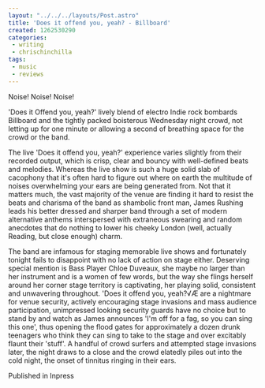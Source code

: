 ```yaml
---
layout: "../../../layouts/Post.astro"
title: 'Does it offend you, yeah? - Billboard'
created: 1262530290
categories:
 - writing
 - chrischinchilla
tags: 
 - music 
 - reviews
---
```


Noise! Noise! Noise!

'Does it Offend you, yeah?' lively blend of electro Indie rock bombards Billboard and the tightly packed boisterous Wednesday night crowd, not letting up for one minute or allowing a second of breathing space for the crowd or the band.

The live 'Does it offend you, yeah?' experience varies slightly from their recorded output, which is crisp, clear and bouncy with well-defined beats and melodies. Whereas the live show is such a huge solid slab of cacophony that it's often hard to figure out where on earth the multitude of noises overwhelming your ears are being generated from. Not that it matters much, the vast majority of the venue are finding it hard to resist the beats and charisma of the band as shambolic front man, James Rushing leads his better dressed and sharper band through a set of modern alternative anthems interspersed with extraneous swearing and random anecdotes that do nothing to lower his cheeky London (well, actually Reading, but close enough) charm.

The band are infamous for staging memorable live shows and fortunately tonight fails to disappoint with no lack of action on stage either. Deserving special mention is Bass Player Chloe Duveaux, she maybe no larger than her instrument and is a women of few words, but the way she flings herself around her corner stage territory is captivating, her playing solid, consistent and unwavering throughout. 'Does it offend you, yeah?√Æ are a nightmare for venue security, actively encouraging stage invasions and mass audience participation, unimpressed looking security guards have no choice but to stand by and watch as James announces 'I'm off for a fag, so you can sing this one', thus opening the flood gates for approximately a dozen drunk teenagers who think they can sing to take to the stage and over excitably flaunt their 'stuff'. A handful of crowd surfers and attempted stage invasions later, the night draws to a close and the crowd elatedly piles out into the cold night, the onset of tinnitus ringing in their ears.

Published in Inpress
